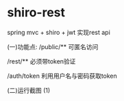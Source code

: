 # shiro-rest
spring mvc + shiro + jwt 实现rest api

(一)功能点:
/public/** 可匿名访问

/rest/** 必须带token验证

/auth/token 利用用户名与密码获取token

(二)运行截图
(1)




